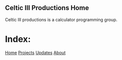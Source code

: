 ## Celtic III Productions Home
Celtic III productions is a calculator programming group.

# Index:
[Home](c3productions.github.io)
[Projects](c3productions.github.io/projects)
[Updates](c3productions.github.io/updates)
[About](c3productions.github.io/about)
